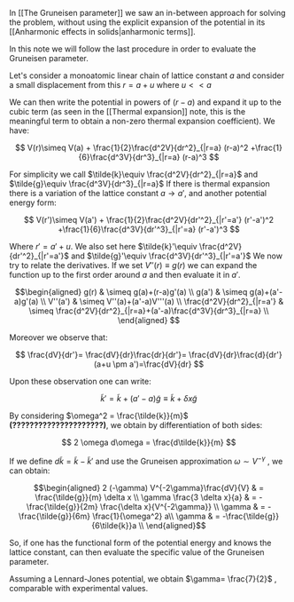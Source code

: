  In [[The Gruneisen parameter]] we saw an in-between approach for solving the problem, without using the explicit expansion of the potential in its [[Anharmonic effects in solids|anharmonic terms]].
 
 In this note we will follow the last procedure in order to evaluate the Gruneisen parameter.
 
 Let's consider a monoatomic linear chain of lattice constant $a$ and consider a small displacement from this $r = a + u$ where $u<<a$
 
 We can then write the potential in powers of $(r-a)$ and expand it up to the cubic term (as seen in the [[Thermal expansion]] note, this is the meaningful term to obtain a non-zero thermal expansion coefficient).
We have:

$$ V(r)\simeq V(a) + \frac{1}{2}\frac{d^2V}{dr^2}_{|r=a} (r-a)^2 +\frac{1}{6}\frac{d^3V}{dr^3}_{|r=a} (r-a)^3 $$

For simplicity we call $\tilde{k}\equiv \frac{d^2V}{dr^2}_{|r=a}$ and $\tilde{g}\equiv \frac{d^3V}{dr^3}_{|r=a}$
If there is thermal expansion there is a variation of the lattice constant $a \to a'$, and another potential energy form:

$$ V(r')\simeq V(a') + \frac{1}{2}\frac{d^2V}{dr'^2}_{|r'=a'} (r'-a')^2 +\frac{1}{6}\frac{d^3V}{dr'^3}_{|r'=a} (r'-a')^3 $$

Where $r'=a'+u$. We also set here $\tilde{k}'\equiv \frac{d^2V}{dr'^2}_{|r'=a'}$ and $\tilde{g}'\equiv \frac{d^3V}{dr'^3}_{|r'=a'}$
We now try to relate the derivatives. If we set $V''(r)\equiv g(r)$ we can expand the function up to the first order around $a$ and then evaluate it in $a'$.

$$\begin{aligned} 
g(r) & \simeq g(a)+(r-a)g'(a) \\
g(a') & \simeq g(a)+(a'-a)g'(a) \\
V''(a') & \simeq V''(a)+(a'-a)V'''(a) \\
\frac{d^2V}{dr^2}_{|r=a'} & \simeq \frac{d^2V}{dr^2}_{|r=a}+(a'-a)\frac{d^3V}{dr^3}_{|r=a} \\
\end{aligned} $$

Moreover we observe that:

$$ \frac{dV}{dr'}= \frac{dV}{dr}\frac{dr}{dr'}= \frac{dV}{dr}\frac{d}{dr'}(a+u \pm a')=\frac{dV}{dr} $$

Upon these observation one can write:

$$ \tilde{k}' = \tilde{k}+(a'-a)\tilde{g} \equiv \tilde{k}+\delta x\tilde{g} $$

By considering $\omega^2 = \frac{\tilde{k}}{m}$ **(?????????????????????)**, we obtain by differentiation of both sides:

$$  2 \omega d\omega = \frac{d\tilde{k}}{m} $$

If we define $d\tilde{k} = \tilde{k}-\tilde{k}'$ and use the Gruneisen approximation $\omega \sim V^{-\gamma}$ , we can obtain:

$$\begin{aligned}  
2 (-\gamma) V^{-2\gamma}\frac{dV}{V} & = \frac{\tilde{g}}{m} \delta x \\
\gamma \frac{3 \delta x}{a} & = -\frac{\tilde{g}}{2m} \frac{\delta x}{V^{-2\gamma}} \\
\gamma  & = -\frac{\tilde{g}}{6m} \frac{1}{\omega^2} a\\
\gamma  & = -\frac{\tilde{g}}{6\tilde{k}}a \\
\end{aligned}$$

So, if one has the functional form of the potential energy and knows the lattice constant,  can then evaluate the specific value of the Gruneisen parameter.

Assuming a Lennard-Jones potential, we obtain $\gamma= \frac{7}{2}$ , comparable with experimental values.


